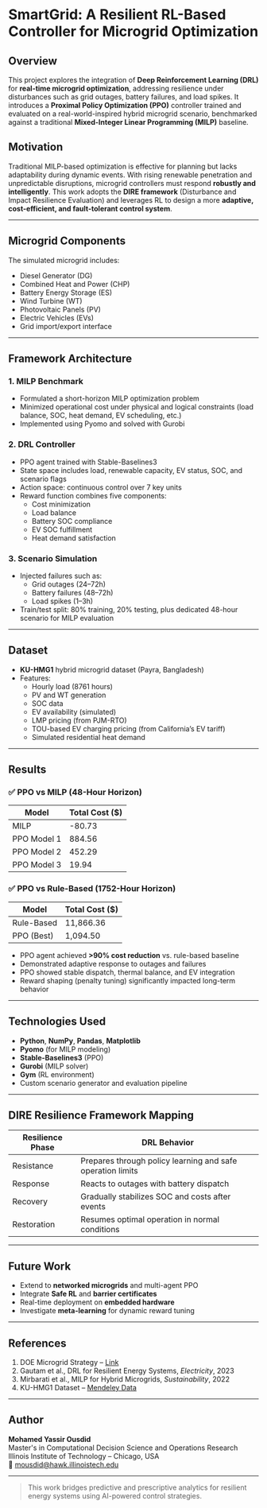 # SmartGrid: A Resilient RL-Based Controller for Microgrid Optimization

## Overview

This project explores the integration of **Deep Reinforcement Learning (DRL)** for **real-time microgrid optimization**, addressing resilience under disturbances such as grid outages, battery failures, and load spikes. It introduces a **Proximal Policy Optimization (PPO)** controller trained and evaluated on a real-world-inspired hybrid microgrid scenario, benchmarked against a traditional **Mixed-Integer Linear Programming (MILP)** baseline.

## Motivation

Traditional MILP-based optimization is effective for planning but lacks adaptability during dynamic events. With rising renewable penetration and unpredictable disruptions, microgrid controllers must respond **robustly and intelligently**. This work adopts the **DIRE framework** (Disturbance and Impact Resilience Evaluation) and leverages RL to design a more **adaptive, cost-efficient, and fault-tolerant control system**.

---

## Microgrid Components

The simulated microgrid includes:

- Diesel Generator (DG)
- Combined Heat and Power (CHP)
- Battery Energy Storage (ES)
- Wind Turbine (WT)
- Photovoltaic Panels (PV)
- Electric Vehicles (EVs)
- Grid import/export interface

---

## Framework Architecture

### 1. **MILP Benchmark**
- Formulated a short-horizon MILP optimization problem
- Minimized operational cost under physical and logical constraints (load balance, SOC, heat demand, EV scheduling, etc.)
- Implemented using Pyomo and solved with Gurobi

### 2. **DRL Controller**
- PPO agent trained with Stable-Baselines3
- State space includes load, renewable capacity, EV status, SOC, and scenario flags
- Action space: continuous control over 7 key units
- Reward function combines five components:
  - Cost minimization
  - Load balance
  - Battery SOC compliance
  - EV SOC fulfillment
  - Heat demand satisfaction

### 3. **Scenario Simulation**
- Injected failures such as:
  - Grid outages (24–72h)
  - Battery failures (48–72h)
  - Load spikes (1–3h)
- Train/test split: 80% training, 20% testing, plus dedicated 48-hour scenario for MILP evaluation

---

## Dataset

- **KU-HMG1** hybrid microgrid dataset (Payra, Bangladesh)
- Features:
  - Hourly load (8761 hours)
  - PV and WT generation
  - SOC data
  - EV availability (simulated)
  - LMP pricing (from PJM-RTO)
  - TOU-based EV charging pricing (from California’s EV tariff)
  - Simulated residential heat demand

---

## Results

### ✅ PPO vs MILP (48-Hour Horizon)
| Model        | Total Cost ($) |
|--------------|----------------|
| MILP         | -80.73         |
| PPO Model 1  | 884.56         |
| PPO Model 2  | 452.29         |
| PPO Model 3  | 19.94          |

### ✅ PPO vs Rule-Based (1752-Hour Horizon)
| Model          | Total Cost ($) |
|----------------|----------------|
| Rule-Based     | 11,866.36      |
| PPO (Best)     | 1,094.50       |

- PPO agent achieved **>90% cost reduction** vs. rule-based baseline
- Demonstrated adaptive response to outages and failures
- PPO showed stable dispatch, thermal balance, and EV integration
- Reward shaping (penalty tuning) significantly impacted long-term behavior

---

## Technologies Used

- **Python**, **NumPy**, **Pandas**, **Matplotlib**
- **Pyomo** (for MILP modeling)
- **Stable-Baselines3** (PPO)
- **Gurobi** (MILP solver)
- **Gym** (RL environment)
- Custom scenario generator and evaluation pipeline

---

## DIRE Resilience Framework Mapping

| Resilience Phase | DRL Behavior                                              |
|------------------|------------------------------------------------------------|
| Resistance       | Prepares through policy learning and safe operation limits |
| Response         | Reacts to outages with battery dispatch                    |
| Recovery         | Gradually stabilizes SOC and costs after events            |
| Restoration      | Resumes optimal operation in normal conditions             |

---

## Future Work

- Extend to **networked microgrids** and multi-agent PPO
- Integrate **Safe RL** and **barrier certificates**
- Real-time deployment on **embedded hardware**
- Investigate **meta-learning** for dynamic reward tuning

---

## References

1. DOE Microgrid Strategy – [Link](https://www.energy.gov/oe/microgrid-program-strategy)
2. Gautam et al., DRL for Resilient Energy Systems, *Electricity*, 2023
3. Mirbarati et al., MILP for Hybrid Microgrids, *Sustainability*, 2022
4. KU-HMG1 Dataset – [Mendeley Data](https://data.mendeley.com/datasets/x8v796pjsx/3)

---

## Author

**Mohamed Yassir Ousdid**  
Master's in Computational Decision Science and Operations Research  
Illinois Institute of Technology – Chicago, USA  
📧 mousdid@hawk.illinoistech.edu

---

> This work bridges predictive and prescriptive analytics for resilient energy systems using AI-powered control strategies.
